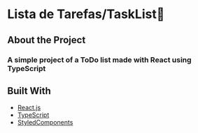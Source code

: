# Lista de Tarefas/TaskList📝

## About the Project
### A simple project of a ToDo list made with React using TypeScript

## Built With
 - [React.js](https://reactjs.org/)
 - [TypeScript](https://www.typescriptlang.org/)
 - [StyledComponents](https://styled-components.com/)






